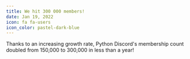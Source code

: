 ```yaml
---
title: We hit 300 000 members!
date: Jan 19, 2022
icon: fa fa-users
icon_color: pastel-dark-blue
---
```


Thanks to an increasing growth rate, Python Discord's membership count doubled
from 150,000 to 300,000 in less than a year!
